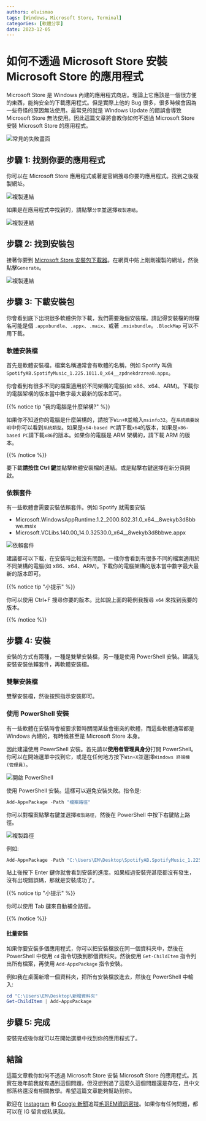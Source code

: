 ```yaml
---
authors: elvismao
tags: [Windows, Microsoft Store, Terminal]
categories: [軟體分享]
date: 2023-12-05
---
```


# 如何不透過 Microsoft Store 安裝 Microsoft Store 的應用程式

Microsoft Store 是 Windows 內建的應用程式商店。理論上它應該是一個很方便的東西，能夠安全的下載應用程式。但是實際上他的 Bug 很多，很多時候會因為一些奇怪的原因無法使用。最常見的就是 Windows Update 的錯誤會導致 Microsoft Store 無法使用。因此這篇文章將會教你如何不透過 Microsoft Store 安裝 Microsoft Store 的應用程式。

<!--more-->

![常見的失敗畫面](fail.webp)

## 步驟 1: 找到你要的應用程式

你可以在 Microsoft Store 應用程式或著是官網搜尋你要的應用程式。找到之後複製網址。

![複製連結](microsoft-store.webp)


如果是在應用程式中找到的，請點擊`分享`並選擇`複製連結`。


![複製連結](minecraft.webp)

## 步驟 2: 找到安裝包

接著你要到 [Microsoft Store 安裝包下載器](https://store.rg-adguard.net/)。在網頁中貼上剛剛複製的網址，然後點擊`Generate`。

![複製連結](download.webp)

## 步驟 3: 下載安裝包

你會看到底下出現很多軟體供你下載，我們需要幾個安裝檔。請記得安裝檔的附檔名可能是個 `.appxbundle`、`.appx`、`.maix`、或著 `.msixbundle`。`.BlockMap` 可以不用下載。

### 軟體安裝檔

首先是軟體安裝檔。檔案名稱通常會有軟體的名稱，例如 Spotify 叫做 `SpotifyAB.SpotifyMusic_1.225.1011.0_x64__zpdnekdrzrea0.appx`。

你會看到有很多不同的檔案適用於不同架構的電腦(如 x86、x64、ARM)。下載你的電腦架構的版本當中數字最大最新的版本即可。


{{% notice tip "我的電腦是什麼架構?" %}}

如果你不知道你的電腦是什麼架構的，請按下`Win+R`並輸入`msinfo32`。在`系統摘要說明`中你可以看到`系統類型`。如果是`x64-based PC`請下載`x64`的版本，如果是`x86-based PC`請下載`x86`的版本。如果你的電腦是 ARM 架構的，請下載 ARM 的版本。

{{% /notice %}}

要下載**請按住 Ctrl 鍵**並點擊軟體安裝檔的連結。或是點擊右鍵選擇在新分頁開啟。

### 依賴套件

有一些軟體會需要安裝依賴套件。例如 Spotify 就需要安裝 

* Microsoft.WindowsAppRuntime.1.2_2000.802.31.0_x64__8wekyb3d8bbwe.msix
* Microsoft.VCLibs.140.00_14.0.32530.0_x64__8wekyb3d8bbwe.appx

![依賴套件](spotify.webp)

建議都可以下載，在安裝時比較沒有問題。一樣你會看到有很多不同的檔案適用於不同架構的電腦(如 x86、x64、ARM)。下載你的電腦架構的版本當中數字最大最新的版本即可。

{{% notice tip "小提示" %}}

你可以使用 Ctrl+F 搜尋你要的版本。比如說上面的範例我搜尋 `x64` 來找到我要的版本。

{{% /notice %}}

## 步驟 4: 安裝

安裝的方式有兩種，一種是雙擊安裝檔，另一種是使用 PowerShell 安裝。建議先安裝安裝依賴套件，再軟體安裝檔。

### 雙擊安裝檔

雙擊安裝檔，然後按照指示安裝即可。

### 使用 PowerShell 安裝

有一些軟體在安裝時會被要求暫時關閉某些會衝突的軟體，而這些軟體通常都是 Windows 內建的，有時候甚至是 Microsoft Store 本身。

因此建議使用 PowerShell 安裝。首先請以**使用者管理員身分**打開 PowerShell。你可以在開始選單中找到它，或是在任何地方按下`Win+X`並選擇`Windows 終端機 (管理員)`。

![開啟 PowerShell](https://emtech.cc/images/open-powershell.webp)

使用 PowerShell 安裝。這樣可以避免安裝失敗。指令是:

```powershell
Add-AppxPackage -Path "檔案路徑"
```

你可以對檔案點擊右鍵並選擇`複製路徑`，然後在 PowerShell 中按下右鍵貼上路徑。

![複製路徑](path.webp)

例如:

```powershell
Add-AppxPackage -Path "C:\Users\EM\Desktop\SpotifyAB.SpotifyMusic_1.225.1011.0_x64__zpdnekdrzrea0.appx"
```

貼上後按下 Enter 鍵你就會看到安裝的進度。如果經過安裝完甚麼都沒有發生，沒有出現錯誤碼，那就是安裝成功了。

{{% notice tip "小提示" %}}

你可以使用 Tab 鍵來自動補全路徑。

{{% /notice %}}

#### 批量安裝

如果你要安裝多個應用程式，你可以把安裝檔放在同一個資料夾中，然後在 PowerShell 中使用 `cd` 指令切換到那個資料夾。然後使用 `Get-ChildItem` 指令列出所有檔案，再使用 `Add-AppxPackage` 指令安裝。

例如我在桌面新增一個資料夾，把所有安裝檔放進去，然後在 PowerShell 中輸入:

```powershell
cd "C:\Users\EM\Desktop\新增資料夾"
Get-ChildItem | Add-AppxPackage
```

## 步驟 5: 完成

安裝完成後你就可以在開始選單中找到你的應用程式了。

## 結論

這篇文章教你如何不透過 Microsoft Store 安裝 Microsoft Store 的應用程式。其實在幾年前我就有遇到這個問題，但沒想到過了這麼久這個問題還是存在，且中文部落格還沒有相關教學。希望這篇文章能夠幫助到你。

歡迎在 [Instagram](https://www.instagram.com/emtech.cc) 和 [Google 新聞](https://news.google.com/publications/CAAqBwgKMKXLvgswsubVAw?ceid=TW:zh-Hant&oc=3)追蹤[毛哥EM資訊密技](https://emtech.cc/)。如果你有任何問題，都可以在 IG 留言或私訊我。
